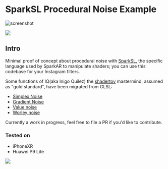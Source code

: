 # SparkSL Procedural Noise Example

![screenshot](https://spleennooname.github.io/sparksl-noise/1.png)

![](https://img.shields.io/badge/sdk-v106-green)

## Intro

Minimal proof of concept about procedural noise with [SparkSL](https://sparkar.facebook.com/ar-studio/learn/sparksl/sparksl-overview), the specific language used by SparkAR to manipulate shaders; you can use this codebase for your Instagram filters.

Some functions of IQ(aka Inigo Quilez) the [shadertoy](https://www.shadertoy.com/) mastermind, assumed as "gold standard", have been migrated from GLSL:

- [Simplex Noise](https://www.shadertoy.com/view/Msf3WH)
- [Gradient Noise](https://www.shadertoy.com/view/XdXGW8)
- [Value noise](https://www.shadertoy.com/view/lsf3WH)
- [Worley noise](https://www.shadertoy.com/view/tldGzr)

Currently a work in progress, feel free to file a PR if you'd like to contribute.

### Tested on

-  iPhoneXR
 - Huawei P9 Lite


![](https://spleennooname.github.io/sparksl-noise/2.jpeg)